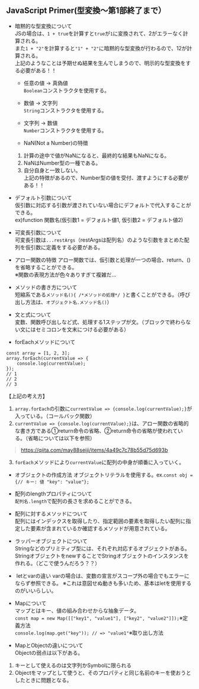 ## JavaScript Primer(型変換～第1部終了まで）
- 暗黙的な型変換について  
  JSの場合は、`1 + true`を計算すと`true`が`1`に変換されて、2がエラーなく計算される。  
  また`1 + "2"`を計算すると`"1" + "2"`に暗黙的な型変換が行わるので、12が計算される。  
  上記のようなことは予期せぬ結果を生んでしまうので、明示的な型変換をする必要がある！！

  - 任意の値 -> 真偽値  
  `Boolean`コンストラクタを使用する。

  - 数値 -> 文字列  
  `String`コンストラクタを使用する。

  - 文字列 -> 数値  
  `Number`コンストラクタを使用する。

  - NaN(Not a Number)の特徴  
  1. 計算の途中で値がNaNになると、最終的な結果もNaNになる。
  2. NaNはNumber型の一種である。
  3. 自分自身と一致しない。  
  上記の特徴があるので、Number型の値を受付、渡すようにする必要がある！！


- デフォルト引数について  
  仮引数に対応する引数が渡されていない場合にデフォルトで代入することができる。  
  ex)function 関数名(仮引数1 = デフォルト値1, 仮引数2 = デフォルト値2)


- 可変長引数について  
可変長引数は`...restArgs`（restArgsは配列名）のような引数をまとめた配列を仮引数に定義をする必要がある。


- アロー関数の特徴
アロー関数では、仮引数と処理が一つの場合、return、()を省略することができる。  
※関数の表現方法が色々ありすぎて複雑だ...


- メソッドの書き方について  
短縮系である`メソッド名(){ /*メソッドの処理*/ }`と書くことができる。（呼び出し方法は、`オブジェクト名.メソッド名()`）


- 文と式について  
変数、関数呼び出しなど式、処理する1ステップが文。（ブロックで終わらない文にはセミコロンを文末につける必要がある）


- forEachメソッドについて
```
const array = [1, 2, 3];
array.forEach(currentValue => {
    console.log(currentValue);
});
// 1
// 2
// 3
```
【上記の考え方】
1. `array.forEach`の引数に`currentValue => {console.log(currentValue);}`が入っている。（コールバック関数）
2. `currentValue => {console.log(currentValue);}`は、アロー関数の省略的な書き方である①return命令の省略、②return命令の省略が使われている。（省略については以下を参照）
> https://qiita.com/may88seiji/items/4a49c7c78b55d75d693b  
3. `forEach`メソッドにより`currentValue`に配列の中身が順番に入っていく。  


- オブジェクトの作成方法
オブジェクトリテラルを使用する。ex.`const obj = {// キー: 値 "key": "value"};`


- 配列のlengthプロパティについて  
`配列名.length`で配列の長さを求めることができる。


- 配列に対するメソッドについて  
配列にはインデックスを取得したり、指定範囲の要素を取得したい配列に指定した要素が含まれているか確認するメソッドが用意されている。


- ラッパーオブジェクトについて  
Stringなどのプリミティブ型には、それぞれ対応するオブジェクトがある。  
StringオブジェクトをnewすることでStringオブジェクトのインスタンスを作れる。（どこで使うんだろう？？）

-  letとvarの違い
varの場合は、変数の宣言がスコープ外の場合でもエラーにならず参照できる。
※これは意図せぬ動きも多いため、基本はletを使用するのがいいらしい。


- Mapについて  
マップとはキー、値の組み合わせからな抽象データ。  
`const map = new Map([["key1", "value1"], ["key2", "value2"]]);`※定義方法  
`console.log(map.get("key")); // => "value1"`※取り出し方法  

- MapとObjectの違いについて  
Objectの弱点は以下がある。
1. キーとして使えるのは文字列かSymbolに限られる
2. Objectをマップとして使うと、そのプロパティと同じ名前のキーを使おうとしたときに問題となる。
